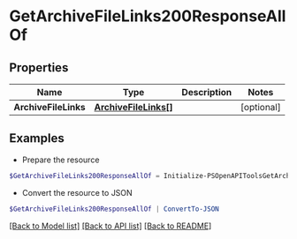 # GetArchiveFileLinks200ResponseAllOf
## Properties

Name | Type | Description | Notes
------------ | ------------- | ------------- | -------------
**ArchiveFileLinks** | [**ArchiveFileLinks[]**](ArchiveFileLinks.md) |  | [optional] 

## Examples

- Prepare the resource
```powershell
$GetArchiveFileLinks200ResponseAllOf = Initialize-PSOpenAPIToolsGetArchiveFileLinks200ResponseAllOf  -ArchiveFileLinks null
```

- Convert the resource to JSON
```powershell
$GetArchiveFileLinks200ResponseAllOf | ConvertTo-JSON
```

[[Back to Model list]](../README.md#documentation-for-models) [[Back to API list]](../README.md#documentation-for-api-endpoints) [[Back to README]](../README.md)

